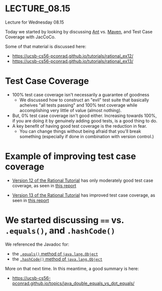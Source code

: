 # LECTURE_08.15
Lecture for Wednesday 08.15

Today we started by looking by discussing [Ant](https://ucsb-cs56-pconrad.github.io/topics/ant/) vs. [Maven](https://ucsb-cs56-pconrad.github.io/topics/maven), and Test Case Coverage with JacCoCo.

Some of that material is discussed here:

* <https://ucsb-cs56-pconrad.github.io/tutorials/rational_ex12/>
* <https://ucsb-cs56-pconrad.github.io/tutorials/rational_ex13/>

# Test Case Coverage

* 100% test case coverage isn't necessarily a guarantee of goodness
    * We discussed how to construct an "evil" test suite that basically acheives "all tests passing" and 100% test coverage while accomplishing very little of value (almost nothing).
* But, 0% test case coverage isn't good either.  Increasing towards 100%, if you are doing it by genuinely adding good tests, is a good thing to do.
* A key benefit of having good test coverage is the reduction in fear.  
   * You can change things without being afraid that you'll break something (especially if done in combination with version control.)
   
   
# Example of improving test case coverage

* [Version 12 of the Rational Tutorial](https://ucsb-cs56-pconrad.github.io/tutorials/rational_ex12/) has only moderately good test case coverage, as seen in [this report]()

* [Version 13 of the Rational Tutorial](https://ucsb-cs56-pconrad.github.io/tutorials/rational_ex13/) has improved test case coverage, as seen in [this report]()

# We started discussing `==` vs. `.equals()`, and `.hashCode()`

We referenced the Javadoc for:

* the [`.equals()` method of `java.lang.Object`](https://docs.oracle.com/javase/8/docs/api/java/lang/Object.html#equals-java.lang.Object-)
* the [`.hashCode()` method of `java.lang.Object`](https://docs.oracle.com/javase/8/docs/api/java/lang/Object.html#hashCode--)

More on that next time.  In this meantime, a good summary is here: 
* <https://ucsb-cs56-pconrad.github.io/topics/java_double_equals_vs_dot_equals/>
